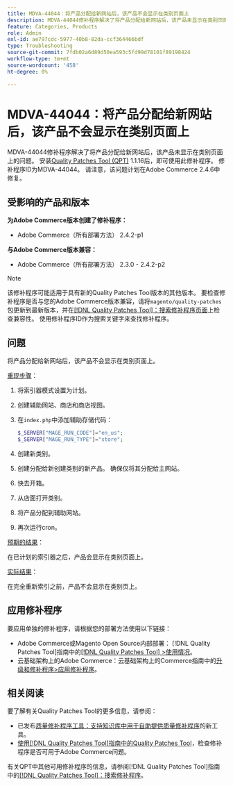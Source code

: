 ```yaml
---
title: MDVA-44044：将产品分配给新网站后，该产品不会显示在类别页面上
description: MDVA-44044修补程序解决了将产品分配给新网站后，该产品未显示在类别页面上的问题。 安装[Quality Patches Tool (QPT)](https://experienceleague.adobe.com/zh-hans/docs/commerce-operations/tools/quality-patches-tool/quality-patches-tool-to-self-serve-quality-patches) 1.1.16后，即可使用此修补程序。 修补程序ID为MDVA-44044。 请注意，该问题计划在Adobe Commerce 2.4.6中修复。
feature: Categories, Products
role: Admin
exl-id: ae797cdc-5977-40b8-82da-ccf364466bdf
type: Troubleshooting
source-git-commit: 7fdb02a6d89d50ea593c5fd99d78101f89198424
workflow-type: tm+mt
source-wordcount: '458'
ht-degree: 0%

---
```


# MDVA-44044：将产品分配给新网站后，该产品不会显示在类别页面上

MDVA-44044修补程序解决了将产品分配给新网站后，该产品未显示在类别页面上的问题。 安装[Quality Patches Tool (QPT)](https://experienceleague.adobe.com/zh-hans/docs/commerce-operations/tools/quality-patches-tool/quality-patches-tool-to-self-serve-quality-patches) 1.1.16后，即可使用此修补程序。 修补程序ID为MDVA-44044。 请注意，该问题计划在Adobe Commerce 2.4.6中修复。

## 受影响的产品和版本

**为Adobe Commerce版本创建了修补程序：**

* Adobe Commerce（所有部署方法） 2.4.2-p1

**与Adobe Commerce版本兼容：**

* Adobe Commerce（所有部署方法） 2.3.0 - 2.4.2-p2

>[!NOTE]
>
>该修补程序可能适用于具有新的Quality Patches Tool版本的其他版本。 要检查修补程序是否与您的Adobe Commerce版本兼容，请将`magento/quality-patches`包更新到最新版本，并在[[!DNL Quality Patches Tool]：搜索修补程序页面](https://experienceleague.adobe.com/zh-hans/docs/commerce-operations/tools/quality-patches-tool/quality-patches-tool-to-self-serve-quality-patches)上检查兼容性。 使用修补程序ID作为搜索关键字来查找修补程序。

## 问题

将产品分配给新网站后，该产品不会显示在类别页面上。

<u>重现步骤</u>：

1. 将索引器模式设置为计划。
1. 创建辅助网站、商店和商店视图。
1. 在`index.php`中添加辅助存储代码：

   ```php
   $_SERVER["MAGE_RUN_CODE"]="en_us";
   $_SERVER["MAGE_RUN_TYPE"]="store";
   ```

1. 创建新类别。
1. 创建分配给新创建类别的新产品。 确保仅将其分配给主网站。
1. 快去开箱。
1. 从店面打开类别。
1. 将产品分配到辅助网站。
1. 再次运行cron。

<u>预期的结果</u>：

在已计划的索引器之后，产品会显示在类别页面上。

<u>实际结果</u>：

在完全重新索引之前，产品不会显示在类别页上。

## 应用修补程序

要应用单独的修补程序，请根据您的部署方法使用以下链接：

* Adobe Commerce或Magento Open Source内部部署： [!DNL Quality Patches Tool]指南中的[[!DNL Quality Patches Tool] >使用情况](/help/tools/quality-patches-tool/usage.md)。
* 云基础架构上的Adobe Commerce：云基础架构上的Commerce指南中的[升级和修补程序>应用修补程序](https://experienceleague.adobe.com/docs/commerce-cloud-service/user-guide/develop/upgrade/apply-patches.html?lang=zh-Hans)。

## 相关阅读

要了解有关Quality Patches Tool的更多信息，请参阅：

* 已发布[质量修补程序工具：支持知识库中用于自助提供质量修补程序](https://experienceleague.adobe.com/zh-hans/docs/commerce-operations/tools/quality-patches-tool/quality-patches-tool-to-self-serve-quality-patches)的新工具。
* [使用[!DNL Quality Patches Tool]指南中的Quality Patches Tool](/help/tools/quality-patches-tool/patches-available-in-qpt/check-patch-for-magento-issue-with-magento-quality-patches.md)，检查修补程序是否可用于Adobe Commerce问题。

有关QPT中其他可用修补程序的信息，请参阅[!DNL Quality Patches Tool]指南中的[[!DNL Quality Patches Tool]：搜索修补程序](https://experienceleague.adobe.com/tools/commerce-quality-patches/index.html?lang=zh-Hans)。

